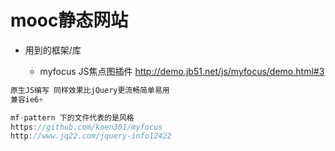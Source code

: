 # mooc静态网站

- 用到的框架/库

  - myfocus JS焦点图插件 <http://demo.jb51.net/js/myfocus/demo.html#3>

```javascript
原生JS编写 同样效果比jQuery更流畅简单易用
兼容ie6+

mf-pattern 下的文件代表的是风格
https://github.com/koen301/myfocus
http://www.jq22.com/jquery-info12422
```
